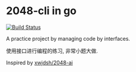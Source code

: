 # 2048-cli in go
[![Build Status](https://travis-ci.org/tannineo/2048-cli.svg?branch=master)](https://travis-ci.org/tannineo/2048-cli)  

A practice project by managing code by interfaces.  

使用接口进行编程的练习, 非常小题大做.  

Inspired by [xwjdsh/2048-ai](https://github.com/xwjdsh/2048-ai)  
